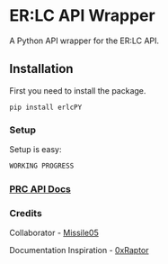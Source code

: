 # ER:LC API Wrapper
A Python API wrapper for the ER:LC API.

## Installation
First you need to install the package.

`pip install erlcPY`

### Setup
Setup is easy:

```python
WORKING PROGRESS
```

### [PRC API Docs](https://apidocs.policeroleplay.community/reference/api-reference)

### Credits
Collaborator - [Missile05](https://discord.com/users/591298352344334388)

Documentation Inspiration - [0xRaptor](https://twitter.com/0xRaptorRblx)

